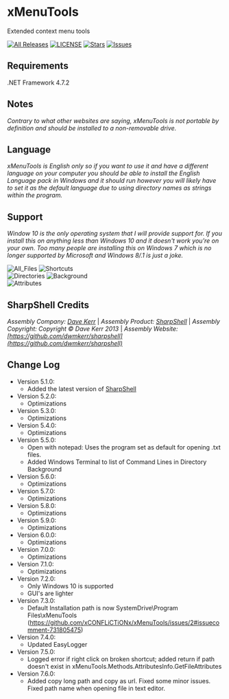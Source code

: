 # xMenuTools

Extended context menu tools  

[![All Releases](https://img.shields.io/github/downloads/xCONFLiCTiONx/xMenuTools/total)](https://github.com/xCONFLiCTiONx/xMenuTools/releases) [![LICENSE](https://img.shields.io/github/license/xCONFLiCTiONx/xMenuTools)](https://github.com/xCONFLiCTiONx/xMenuTools/blob/master/LICENSE) [![Stars](https://img.shields.io/github/stars/xCONFLiCTiONx/xMenuTools)](https://github.com/xCONFLiCTiONx/xMenuTools/stargazers) [![Issues](https://img.shields.io/github/issues/xCONFLiCTiONx/xMenuTools)](https://github.com/xCONFLiCTiONx/xMenuTools/issues)

## Requirements

.NET Framework 4.7.2

## Notes

*Contrary to what other websites are saying, xMenuTools is not portable by definition and should be installed to a non-removable drive.*

## Language

*xMenuTools is English only so if you want to use it and have a different language on your computer you should be able to install the English Language pack in Windows and it should run however you will likely have to set it as the default language due to using directory names as strings within the program.*

## Support

*Window 10 is the only operating system that I will provide support for. If you install this on anything less than Windows 10 and it doesn't work you're on your own. Too many people are installing this on Windows 7 which is no longer supported by Microsoft and Windows 8/.1 is just a joke.*

![All_Files](https://raw.githubusercontent.com/xCONFLiCTiONx/xMenuTools/master/Screenshots/All_Files.jpg) ![Shortcuts](https://raw.githubusercontent.com/xCONFLiCTiONx/xMenuTools/master/Screenshots/Shortcuts.jpg)  
![Directories](https://raw.githubusercontent.com/xCONFLiCTiONx/xMenuTools/master/Screenshots/Directories.jpg) ![Background](https://raw.githubusercontent.com/xCONFLiCTiONx/xMenuTools/master/Screenshots/Background.jpg)  
![Attributes](https://raw.githubusercontent.com/xCONFLiCTiONx/xMenuTools/master/Screenshots/Attributes.jpg)

## SharpShell Credits

*Assembly Company: [Dave Kerr](https://github.com/dwmkerr)* | *Assembly Product: [SharpShell](https://github.com/dwmkerr/sharpshell)* | *Assembly Copyright: Copyright © Dave Kerr 2013* | *Assembly Website: [https://github.com/dwmkerr/sharpshell](https://github.com/dwmkerr/sharpshell)*

## Change Log

* Version 5.1.0:
  * Added the latest version of [SharpShell](https://github.com/dwmkerr/sharpshell)
* Version 5.2.0:
  * Optimizations
* Version 5.3.0:
  * Optimizations
* Version 5.4.0:
  * Optimizations
* Version 5.5.0:
  * Open with notepad: Uses the program set as default for opening .txt files.
  * Added Windows Terminal to list of Command Lines in Directory Background
* Version 5.6.0:
  * Optimizations
* Version 5.7.0:
  * Optimizations
* Version 5.8.0:
  * Optimizations
* Version 5.9.0:
  * Optimizations
* Version 6.0.0:
  * Optimizations
* Version 7.0.0:
  * Optimizations
* Version 7.1.0:
  * Optimizations
* Version 7.2.0:
  * Only Windows 10 is supported
  * GUI's are lighter
* Version 7.3.0:
  * Default Installation path is now SystemDrive\Program Files\xMenuTools (https://github.com/xCONFLiCTiONx/xMenuTools/issues/2#issuecomment-731805475)
* Version 7.4.0:
  * Updated EasyLogger
* Version 7.5.0:
  * Logged error if right click on broken shortcut; added return if path doesn't exist in xMenuTools.Methods.AttributesInfo.GetFileAttributes
* Version 7.6.0:
  * Added copy long path and copy as url. Fixed some minor issues. Fixed path name when opening file in text editor.
